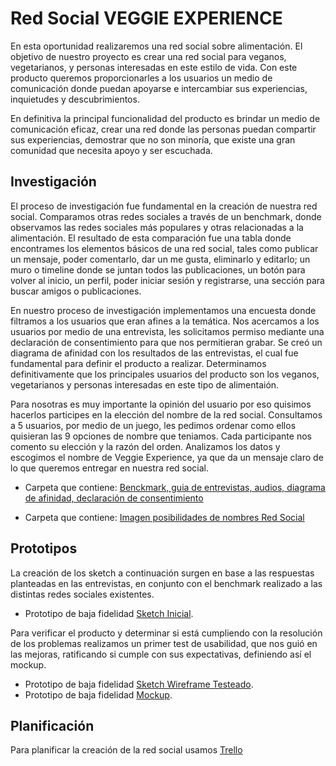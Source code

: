 # Red Social VEGGIE EXPERIENCE

En esta oportunidad realizaremos una red social sobre alimentación. El objetivo de nuestro proyecto es crear una red social para veganos, vegetarianos, y personas interesadas en este estilo de vida. Con este producto queremos proporcionarles a los usuarios un medio de comunicación donde puedan apoyarse e intercambiar sus experiencias, inquietudes y descubrimientos.

En definitiva la principal funcionalidad del producto es brindar un medio de comunicación eficaz, crear una red donde las personas puedan compartir sus experiencias, demostrar que no son minoría, que existe una gran comunidad que necesita apoyo y ser escuchada.

## Investigación

El proceso de investigación fue fundamental en la creación de nuestra red social. Comparamos otras redes sociales a través de un benchmark, donde observamos las redes sociales más populares y otras relacionadas a la alimentación. El resultado de esta comparación fue una tabla donde encontrames los elementos básicos de una red social, tales como publicar un mensaje, poder comentarlo, dar un me gusta, eliminarlo y editarlo; un muro o timeline donde se juntan todos las publicaciones, un botón para volver al inicio, un perfil, poder iniciar sesión y registrarse, una sección para buscar amigos o publicaciones. 

En nuestro proceso de investigación implementamos una encuesta donde filtramos a los usuarios que eran afines a la temática. Nos acercamos a los usuarios por medio de una entrevista, les solicitamos permiso mediante una declaración de consentimiento para que nos permitieran grabar. Se creó un diagrama de afinidad con los resultados de las entrevistas, el cual fue fundamental para definir el producto a realizar. Determinamos definitivamente que los principales usuarios del producto son los veganos, vegetarianos y personas interesadas en este tipo de alimentaión. 

Para nosotras es muy importante la opinión del usuario por eso quisimos hacerlos participes en la elección del nombre de la red social. Consultamos a 5 usuarios, por medio de un juego, les pedimos ordenar como ellos quisieran las 9 opciones de nombre que teniamos. Cada participante nos comento su elección y la razón del orden. Analizamos los datos y escogimos el nombre de Veggie Experience, ya que da un mensaje claro de lo que queremos entregar en nuestra red social.


* Carpeta que contiene: [Benckmark, guia de entrevistas, audios, diagrama de afinidad, declaración de consentimiento](https://drive.google.com/drive/folders/10PC7sWxsGPlAZs1SE-s6-VyifwZFBQRc)

* Carpeta que contiene: [Imagen posibilidades de nombres Red Social](https://drive.google.com/drive/folders/10PC7sWxsGPlAZs1SE-s6-VyifwZFBQRc)

## Prototipos

La creación de los sketch a continuación surgen en base a las respuestas planteadas en las entrevistas, en conjunto con el benchmark realizado a las distintas redes sociales existentes. 

*  Prototipo de baja fidelidad [Sketch Inicial](https://drive.google.com/drive/folders/1P6zj25AmU2KyytdrSvg0GcJsFwJAZpt8).

Para verificar el producto y determinar si está cumpliendo con la resolución de los problemas realizamos un primer test de usabilidad, que nos guió en las mejoras, ratificando si cumple con sus expectativas, definiendo así el mockup.

*  Prototipo de baja fidelidad [Sketch Wireframe Testeado](https://drive.google.com/drive/folders/1mYsvIPidBxP46oyVvPdBkuMTqZb1-Mfb).
*  Prototipo de baja fidelidad [Mockup](https://drive.google.com/drive/folders/11q7hsRxtSqNWf9ecRInxxh9zNt83EQCN).


## Planificación
Para planificar la creación de la red social usamos [Trello](https://trello.com/b/ZQH5Wn1m/proyecto-3)
